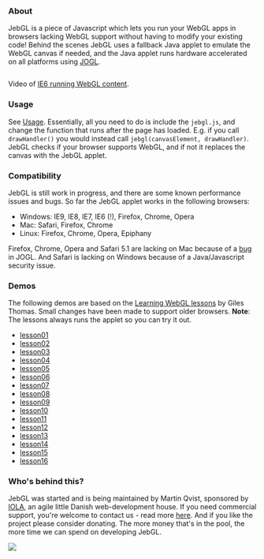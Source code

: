 ### About ###
JebGL is a piece of Javascript which lets you run your WebGL apps in browsers lacking WebGL support without having to modify your existing code! Behind the scenes JebGL uses a fallback Java applet to emulate the WebGL canvas if needed, and the Java applet runs hardware accelerated on all platforms using [JOGL](http://jogamp.org/jogl/www/).

![![](http://jebgl.com/media/img/jebgl-ie6-small.jpg)](http://jebgl.com/media/img/jebgl-ie6.jpg)

Video of [IE6 running WebGL content](http://www.youtube.com/watch?v=I45qtFak_Ew).
### Usage ###
See [Usage](http://code.google.com/p/jebgl/wiki/Usage). Essentially, all you need to do is include the `jebgl.js`, and change the function that runs after the page has loaded. E.g. if you call `drawHandler()` you would instead call `jebgl(canvasElement, drawHandler)`. JebGL checks if your browser supports WebGL, and if not it replaces the canvas with the JebGL applet.

### Compatibility ###
JebGL is still work in progress, and there are some known performance issues and bugs. So far the JebGL applet works in the following browsers:

  * Windows: IE9, IE8, IE7, IE6 (!), Firefox, Chrome, Opera
  * Mac: Safari, Firefox, Chrome
  * Linux: Firefox, Chrome, Opera, Epiphany

Firefox, Chrome, Opera and Safari 5.1 are lacking on Mac because of a [bug](https://jogamp.org/bugzilla/show_bug.cgi?id=497) in JOGL. And Safari is lacking on Windows because of a Java/Javascript security issue.

### Demos ###
The following demos are based on the [Learning WebGL lessons](http://learningwebgl.com/blog/?page_id=1217) by Giles Thomas. Small changes have been made to support older browsers.
**Note**: The lessons always runs the applet so you can try it out.
  * [lesson01](http://jebgl.com/examples/lesson01)
  * [lesson02](http://jebgl.com/examples/lesson02)
  * [lesson03](http://jebgl.com/examples/lesson03)
  * [lesson04](http://jebgl.com/examples/lesson04)
  * [lesson05](http://jebgl.com/examples/lesson05)
  * [lesson06](http://jebgl.com/examples/lesson06)
  * [lesson07](http://jebgl.com/examples/lesson07)
  * [lesson08](http://jebgl.com/examples/lesson08)
  * [lesson09](http://jebgl.com/examples/lesson09)
  * [lesson10](http://jebgl.com/examples/lesson10)
  * [lesson11](http://jebgl.com/examples/lesson11)
  * [lesson12](http://jebgl.com/examples/lesson12)
  * [lesson13](http://jebgl.com/examples/lesson13)
  * [lesson14](http://jebgl.com/examples/lesson14)
  * [lesson15](http://jebgl.com/examples/lesson15)
  * [lesson16](http://jebgl.com/examples/lesson16)

### Who's behind this? ###
JebGL was started and is being maintained by Martin Qvist, sponsored by [IOLA](http://www.iola.dk/), an agile little Danish web-development house. If you need commercial support, you're welcome to contact us - read more [here](http://www.iola.dk/jebgl-consulting/). And if you like the project please consider donating. The more money that's in the pool, the more time we can spend on developing JebGL.

[![](https://www.paypal.com/en_US/i/btn/btn_donateCC_LG.gif)](https://www.paypal.com/cgi-bin/webscr?cmd=_s-xclick&hosted_button_id=AD2TLBRRSHTE8)